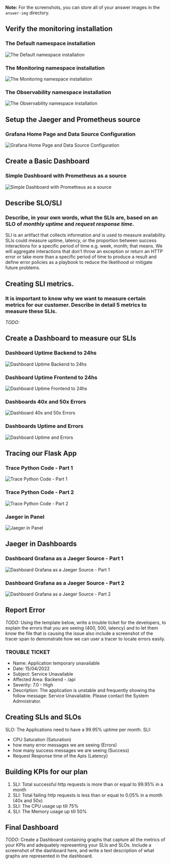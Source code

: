 **Note:** For the screenshots, you can store all of your answer images in the `answer-img` directory.

## Verify the monitoring installation
### The Default namespace installation
![The Default namespace installation](answer-img/01-Kubectl-Namespace-Default.png)

### The Monitoring namespace installation
![The Monitoring namespace installation](answer-img/01-Kubectl-Namespace-Monitoring.png)

### The Observability namespace installation
![The Observability namespace installation](answer-img/01-Kubectl-Namespace-Observability.png)

## Setup the Jaeger and Prometheus source
### Grafana Home Page and Data Source Configuration
![Grafana Home Page and Data Source Configuration](answer-img/02-Grafana-Home&DataSources.png)


## Create a Basic Dashboard
### Simple Dashboard with Prometheus as a source
![Simple Dashboard with Prometheus as a source](answer-img/03-Grafana-Prometheus-as-a-Source.png)

## Describe SLO/SLI
### Describe, in your own words, what the SLIs are, based on an SLO of *monthly uptime* and *request response time*.

SLI is an artifact that collects information and is used to measure availability.
SLIs could measure uptime, latency, or the proportion between success interactions for a specific period of time e.g. week, month; that means. We will aggregate interactions that don’t throw an exception or return an HTTP error or take more than a specific period of time to produce a result and define error policies as a playbook to reduce the likelihood or mitigate future problems.

## Creating SLI metrics.
### It is important to know why we want to measure certain metrics for our customer. Describe in detail 5 metrics to measure these SLIs. 
*TODO:*

## Create a Dashboard to measure our SLIs
### Dashboard Uptime Backend to 24hs
![Dashboard Uptime Backend to 24hs](answer-img/04-Uptime-Backend-24hs.png)

### Dashboard Uptime Frontend to 24hs
![Dashboard Uptime Frontend to 24hs](answer-img/04-Uptime-Frontend-24hs.png)

### Dashboards 40x and 50x Errors
![Dashboard 40x and 50x Errors](answer-img/04-Errors-40x&50x-24hs.png)

### Dashboards Uptime and Errors
![Dashboard Uptime and Errors](answer-img/04-Dashboards-Uptime&Errors-24hs.png)


## Tracing our Flask App
### Trace Python Code - Part 1
![Trace Python Code - Part 1](answer-img/05-Tracing-Code-01.png)

### Trace Python Code - Part 2
![Trace Python Code - Part 2](answer-img/05-Tracing-Code-02.png)

### Jaeger in Panel
![Jaeger in Panel](answer-img/05-Tracing-Jaeger.png)

## Jaeger in Dashboards
### Dashboard Grafana as a Jaeger Source - Part 1
![Dashboard Grafana as a Jaeger Source - Part 1](answer-img/06-Jaeger-Dashboards-Grafana-01.png)

### Dashboard Grafana as a Jaeger Source - Part 2
![Dashboard Grafana as a Jaeger Source - Part 2](answer-img/06-Jaeger-Dashboards-Grafana-02.png)


## Report Error
*TODO:* Using the template below, write a trouble ticket for the developers, to explain the errors that you are seeing (400, 500, latency) and to let them know the file that is causing the issue also include a screenshot of the tracer span to demonstrate how we can user a tracer to locate errors easily.

### TROUBLE TICKET

- Name: Application temporary unavailable
- Date: 15/04/2022
- Subject: Service Unavailable
- Affected Area: Backend - /api
- Severity: 7.0 - High
- Description: The application is unstable and frequently showing the follow message: Service Unavailable. Please contact the System Admnistrator.


## Creating SLIs and SLOs
SLO: The Applications need to have a 99.95% uptime per month. 
SLI:
- CPU Saturation (Saturation)
- how many error messages we are seeing (Errors)
- how many success messages we are seeing (Success)
- Request Response time of the Apis (Latency)

## Building KPIs for our plan
1. SLI: Total successful http requests is more than or equal to 99.95% in a month
2. SLI: Total failing http requests is less than or equal to 0.05% in a month (40x and 50x)
3. SLI: The CPU usage up till 75%
4. SLI: The Memory usage up till 50%

## Final Dashboard
*TODO*: Create a Dashboard containing graphs that capture all the metrics of your KPIs and adequately representing your SLIs and SLOs. Include a screenshot of the dashboard here, and write a text description of what graphs are represented in the dashboard.  
